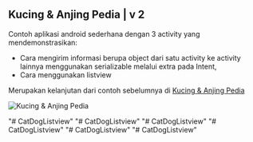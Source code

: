 ## Kucing & Anjing Pedia | v 2

Contoh aplikasi android sederhana dengan 3 activity yang mendemonstrasikan:
* Cara mengirim informasi berupa object dari satu activity ke activity lainnya menggunakan serializable melalui extra pada Intent,
* Cara menggunakan listview

Merupakan kelanjutan dari contoh sebelumnya di [Kucing & Anjing Pedia](https://github.com/ewinsutriandi/kucing-anjing-pedia-intentextra)

![Kucing & Anjing Pedia](catdogpedia.gif)


"# CatDogListview" 
"# CatDogListview" 
"# CatDogListview" 
"# CatDogListview" 
"# CatDogListview" 
"# CatDogListview" 
